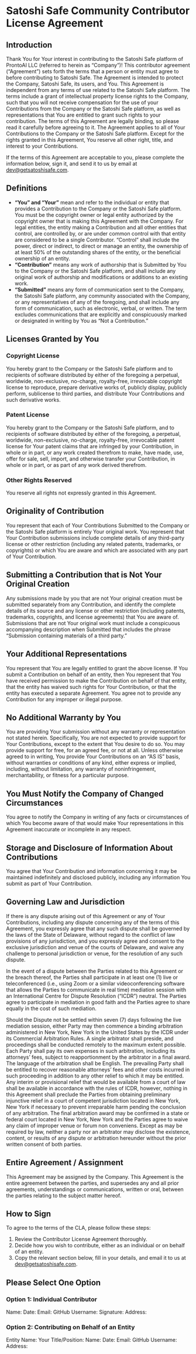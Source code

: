 # Satoshi Safe Community Contributor License Agreement

## Introduction

Thank You for Your interest in contributing to the Satoshi Safe platform of ProntoAI LLC (referred to herein as “Company”)! This contributor agreement (“Agreement”) sets forth the terms that a person or entity must agree to before contributing to Satoshi Safe. The Agreement is intended to protect the Company, Satoshi Safe, its users, and You. This Agreement is independent from any terms of use related to the Satoshi Safe platform. The terms include a grant of intellectual property license rights to the Company, such that you will not receive compensation for the use of your Contributions from the Company or the Satoshi Safe platform, as well as representations that You are entitled to grant such rights to your contribution. The terms of this Agreement are legally binding, so please read it carefully before agreeing to it. The Agreement applies to all of Your Contributions to the Company or the Satoshi Safe platform. Except for the rights granted in this Agreement, You reserve all other right, title, and interest to your Contributions.

If the terms of this Agreement are acceptable to you, please complete the information below, sign it, and send it to us by email at dev@getsatoshisafe.com.

## Definitions

- **“You” and “Your”** mean and refer to the individual or entity that provides a Contribution to the Company or the Satoshi Safe platform. You must be the copyright owner or legal entity authorized by the copyright owner that is making this Agreement with the Company. For legal entities, the entity making a Contribution and all other entities that control, are controlled by, or are under common control with that entity are considered to be a single Contributor. “Control” shall include the power, direct or indirect, to direct or manage an entity, the ownership of at least 50% of the outstanding shares of the entity, or the beneficial ownership of an entity.
- **“Contribution”** means any work of authorship that is Submitted by You to the Company or the Satoshi Safe platform, and shall include any original work of authorship and modifications or additions to an existing work.
- **“Submitted”** means any form of communication sent to the Company, the Satoshi Safe platform, any community associated with the Company, or any representatives of any of the foregoing, and shall include any form of communication, such as electronic, verbal, or written. The term excludes communications that are explicitly and conspicuously marked or designated in writing by You as “Not a Contribution.”

## Licenses Granted by You

### Copyright License

You hereby grant to the Company or the Satoshi Safe platform and to recipients of software distributed by either of the foregoing a perpetual, worldwide, non-exclusive, no-charge, royalty-free, irrevocable copyright license to reproduce, prepare derivative works of, publicly display, publicly perform, sublicense to third parties, and distribute Your Contributions and such derivative works.

### Patent License

You hereby grant to the Company or the Satoshi Safe platform, and to recipients of software distributed by either of the foregoing, a perpetual, worldwide, non-exclusive, no-charge, royalty-free, irrevocable patent license for Your patent claims that are infringed by your Contribution, in whole or in part, or any work created therefrom to make, have made, use, offer for sale, sell, import, and otherwise transfer your Contribution, in whole or in part, or as part of any work derived therefrom.

### Other Rights Reserved

You reserve all rights not expressly granted in this Agreement.

## Originality of Contribution

You represent that each of Your Contributions Submitted to the Company or the Satoshi Safe platform is entirely Your original work. You represent that Your Contribution submissions include complete details of any third-party license or other restriction (including any related patents, trademarks, or copyrights) or which You are aware and which are associated with any part of Your Contribution.

## Submitting a Contribution that is Not Your Original Creation

Any submissions made by you that are not Your original creation must be submitted separately from any Contribution, and identify the complete details of its source and any license or other restriction (including patents, trademarks, copyrights, and license agreements) that You are aware of. Submissions that are not Your original work must include a conspicuous accompanying description when Submitted that includes the phrase “Submission containing materials of a third party.”

## Your Additional Representations

You represent that You are legally entitled to grant the above license. If You submit a Contribution on behalf of an entity, then You represent that You have received permission to make the Contribution on behalf of that entity, that the entity has waived such rights for Your Contribution, or that the entity has executed a separate Agreement. You agree not to provide any Contribution for any improper or illegal purpose.

## No Additional Warranty by You

You are providing Your submission without any warranty or representation not stated herein. Specifically, You are not expected to provide support for Your Contributions, except to the extent that You desire to do so. You may provide support for free, for an agreed fee, or not at all. Unless otherwise agreed to in writing, You provide Your Contributions on an “AS IS” basis, without warranties or conditions of any kind, either express or implied, including, without limitation, any warranty of noninfringement, merchantability, or fitness for a particular purpose.

## You Must Notify the Company of Changed Circumstances

You agree to notify the Company in writing of any facts or circumstances of which You become aware of that would make Your representations in this Agreement inaccurate or incomplete in any respect.

## Storage and Disclosure of Information About Contributions

You agree that Your Contribution and information concerning it may be maintained indefinitely and disclosed publicly, including any information You submit as part of Your Contribution.

## Governing Law and Jurisdiction

If there is any dispute arising out of this Agreement or any of Your Contributions, including any dispute concerning any of the terms of this Agreement, you expressly agree that any such dispute shall be governed by the laws of the State of Delaware, without regard to the conflict of law provisions of any jurisdiction, and you expressly agree and consent to the exclusive jurisdiction and venue of the courts of Delaware, and waive any challenge to personal jurisdiction or venue, for the resolution of any such dispute.

In the event of a dispute between the Parties related to this Agreement or the breach thereof, the Parties shall participate in at least one (1) live or teleconferenced (i.e., using Zoom or a similar videoconferencing software that allows the Parties to communicate in real time) mediation session with an International Centre for Dispute Resolution (“ICDR”) neutral. The Parties agree to participate in mediation in good faith and the Parties agree to share equally in the cost of such mediation. 

Should the Dispute not be settled within seven (7) days following the live mediation session, either Party may then commence a binding arbitration administered in New York, New York in the United States by the ICDR under its Commercial Arbitration Rules.  A single arbitrator shall preside, and proceedings shall be conducted remotely to the maximum extent possible. Each Party shall pay its own expenses in such arbitration, including its attorneys’ fees, subject to reapportionment by the arbitrator in a final award. The language of the arbitration shall be English. The prevailing Party shall be entitled to recover reasonable attorneys’ fees and other costs incurred in such proceeding in addition to any other relief to which it may be entitled. Any interim or provisional relief that would be available from a court of law shall be available in accordance with the rules of ICDR, however, nothing in this Agreement shall preclude the Parties from obtaining preliminary injunctive relief in a court of competent jurisdiction located in New York, New York if necessary to prevent irreparable harm pending the conclusion of any arbitration. The final arbitration award may be confirmed in a state or federal court located in New York, New York and the Parties agree to waive any claim of improper venue or forum non conveniens. Except as may be required by law, neither a party nor an arbitrator may disclose the existence, content, or results of any dispute or arbitration hereunder without the prior written consent of both parties.

## Entire Agreement / Assignment

This Agreement may be assigned by the Company. This Agreement is the entire agreement between the parties, and supersedes any and all prior agreements, understandings or communications, written or oral, between the parties relating to the subject matter hereof.

## How to Sign

To agree to the terms of the CLA, please follow these steps:

1. Review the Contributor License Agreement thoroughly.
2. Decide how you wish to contribute, either as an individual or on behalf of an entity.
3. Copy the relevant section below, fill in your details, and email it to us at dev@getsatoshisafe.com.

## Please Select One Option

### Option 1: Individual Contributor

Name:
Date:
Email:
GitHub Username:
Signature:
Address:

### Option 2: Contributing on Behalf of an Entity

Entity Name:
Your Title/Position:
Name:
Date:
Email:
GitHub Username:
Address: